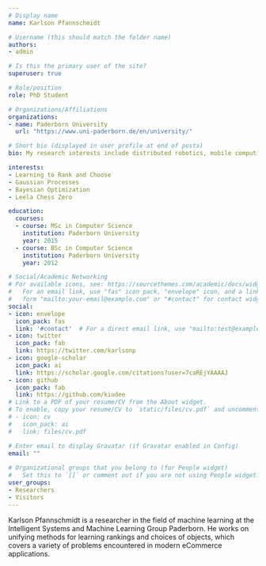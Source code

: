 ```yaml
---
# Display name
name: Karlson Pfannschmidt

# Username (this should match the folder name)
authors:
- admin

# Is this the primary user of the site?
superuser: true

# Role/position
role: PhD Student

# Organizations/Affiliations
organizations:
- name: Paderborn University
  url: "https://www.uni-paderborn.de/en/university/"

# Short bio (displayed in user profile at end of posts)
bio: My research interests include distributed robotics, mobile computing and programmable matter.

interests:
- Learning to Rank and Choose
- Gaussian Processes
- Bayesian Optimization
- Leela Chess Zero

education:
  courses:
  - course: MSc in Computer Science
    institution: Paderborn University
    year: 2015
  - course: BSc in Computer Science
    institution: Paderborn University
    year: 2012

# Social/Academic Networking
# For available icons, see: https://sourcethemes.com/academic/docs/widgets/#icons
#   For an email link, use "fas" icon pack, "envelope" icon, and a link in the
#   form "mailto:your-email@example.com" or "#contact" for contact widget.
social:
- icon: envelope
  icon_pack: fas
  link: '#contact'  # For a direct email link, use "mailto:test@example.org".
- icon: twitter
  icon_pack: fab
  link: https://twitter.com/karlsonp
- icon: google-scholar
  icon_pack: ai
  link: https://scholar.google.com/citations?user=7caREjYAAAAJ
- icon: github
  icon_pack: fab
  link: https://github.com/kiudee
# Link to a PDF of your resume/CV from the About widget.
# To enable, copy your resume/CV to `static/files/cv.pdf` and uncomment the lines below.  
# - icon: cv
#   icon_pack: ai
#   link: files/cv.pdf

# Enter email to display Gravatar (if Gravatar enabled in Config)
email: ""
  
# Organizational groups that you belong to (for People widget)
#   Set this to `[]` or comment out if you are not using People widget.  
user_groups:
- Researchers
- Visitors
---
```


Karlson Pfannschmidt is a researcher in the field of machine learning at the
Intelligent Systems and Machine Learning Group Paderborn.
He works on unifying methods for learning rankings and choices of objects,
which covers a variety of problems encountered in modern eCommerce applications.